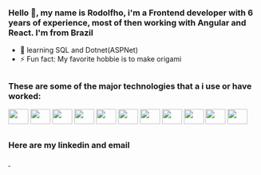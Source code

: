 ### Hello 👋, my name is Rodolfho, i'm a Frontend developer with 6 years of experience, most of then working with Angular and React. I'm from Brazil

- 🌱 learning SQL and Dotnet(ASPNet)
- ⚡ Fun fact: My favorite hobbie is to make origami

##

### These are some of the major technologies that a i use or have worked:

<div style="display: inline-block;">
  <img height="30" width="40" src="https://cdn.jsdelivr.net/gh/devicons/devicon/icons/angularjs/angularjs-original.svg" />
  <img height="30" width="40" src="https://cdn.jsdelivr.net/gh/devicons/devicon/icons/typescript/typescript-original.svg" />
  <img height="30" width="40" src="https://cdn.jsdelivr.net/gh/devicons/devicon/icons/javascript/javascript-original.svg" />
  <img height="30" width="40" src="https://cdn.jsdelivr.net/gh/devicons/devicon/icons/html5/html5-original.svg" />
  <img height="30" width="40" src="https://cdn.jsdelivr.net/gh/devicons/devicon/icons/css3/css3-original.svg" />
  <img height="30" width="40" src="https://cdn.jsdelivr.net/gh/devicons/devicon/icons/sass/sass-original.svg" />
  <img height="30" width="40" src="https://cdn.jsdelivr.net/gh/devicons/devicon/icons/tailwindcss/tailwindcss-plain.svg" />
  <img height="30" width="40"  src="https://cdn.jsdelivr.net/gh/devicons/devicon/icons/bootstrap/bootstrap-original.svg" />
  <img height="30" width="40" src="https://cdn.jsdelivr.net/gh/devicons/devicon/icons/docker/docker-original-wordmark.svg" />
  <img height="30" width="40" src="https://cdn.jsdelivr.net/gh/devicons/devicon/icons/firebase/firebase-plain.svg" />
  <img height="30" width="40" src="https://cdn.jsdelivr.net/gh/devicons/devicon/icons/nodejs/nodejs-original.svg" />
</div>

##

### Here are my linkedin and email

<div>
  <a href="https://www.linkedin.com/in/rodolfhoazevedo/" target="_blank">
    <img src="https://img.shields.io/badge/LinkedIn-0077B5?style=for-the-badge&logo=linkedin&logoColor=white" alt="" srcset="">
  </a>
  <a href="mailto:rodolfhoazevedo@gmail.com">
    <img src="https://img.shields.io/badge/Gmail-D14836?style=for-the-badge&logo=gmail&logoColor=white" alt="">
  </a>
</div>
